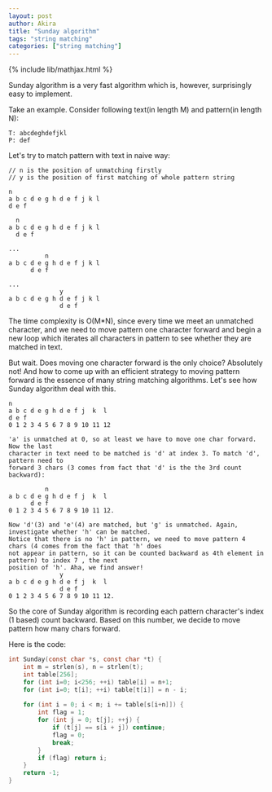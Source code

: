 ```yaml
---
layout: post
author: Akira
title: "Sunday algorithm"
tags: "string matching"
categories: ["string matching"]
---
```

{% include lib/mathjax.html %}


<script type="text/javascript" async
  src="https://cdnjs.cloudflare.com/ajax/libs/mathjax/2.7.5/MathJax.js?config=TeX-MML-AM_CHTML">
</script>

<script type="text/x-mathjax-config">
  MathJax.Hub.Config({
    extensions: [
      "MathMenu.js",
      "MathZoom.js",
      "AssistiveMML.js",
      "a11y/accessibility-menu.js"
    ],
    jax: ["input/TeX", "output/CommonHTML"],
    TeX: {
      extensions: [
        "AMSmath.js",
        "AMSsymbols.js",
        "noErrors.js",
        "noUndefined.js",
      ]
    }
  });
</script>




Sunday algorithm is a very fast algorithm which is, however, surprisingly easy to implement.


Take an example. Consider following text(in length M) and pattern(in length N):

```
T: abcdeghdefjkl
P: def
```

Let's try to match pattern with text in naive way:

```
// n is the position of unmatching firstly
// y is the position of first matching of whole pattern string

n
a b c d e g h d e f j k l
d e f

  n
a b c d e g h d e f j k l
  d e f

...
          n
a b c d e g h d e f j k l
      d e f

...
              y    
a b c d e g h d e f j k l
              d e f

```

The time complexity is O(M*N), since every time we meet an unmatched character, and we need to move pattern one character forward and begin a new loop which iterates all characters in pattern to see whether they are matched in text.



But wait. Does moving one character forward is the only choice? Absolutely not! And how to come up with an efficient strategy to moving pattern forward is the essence of many string matching algorithms. Let's see how Sunday algorithm deal with this.

```
n     
a b c d e g h d e f j  k  l
d e f
0 1 2 3 4 5 6 7 8 9 10 11 12

'a' is unmatched at 0, so at least we have to move one char forward. Now the last 
character in text need to be matched is 'd' at index 3. To match 'd', pattern need to
forward 3 chars (3 comes from fact that 'd' is the the 3rd count backward):

          n     
a b c d e g h d e f j  k  l
      d e f
0 1 2 3 4 5 6 7 8 9 10 11 12.

Now 'd'(3) and 'e'(4) are matched, but 'g' is unmatched. Again, investigate whether 'h' can be matched. 
Notice that there is no 'h' in pattern, we need to move pattern 4 chars (4 comes from the fact that 'h' does 
not appear in pattern, so it can be counted backward as 4th element in pattern) to index 7 , the next 
position of 'h'. Aha, we find answer!
              y     
a b c d e g h d e f j  k  l
              d e f
0 1 2 3 4 5 6 7 8 9 10 11 12.
```

So the core of Sunday algorithm is recording each pattern character's index (1 based) count backward. Based on this number, we decide to move pattern how many chars forward. 

Here is the code:

```c
int Sunday(const char *s, const char *t) {
    int m = strlen(s), n = strlen(t);
    int table[256];
    for (int i=0; i<256; ++i) table[i] = n+1;
    for (int i=0; t[i]; ++i) table[t[i]] = n - i;
    
    for (int i = 0; i < m; i += table[s[i+n]]) {
        int flag = 1;
        for (int j = 0; t[j]; ++j) {
            if (t[j] == s[i + j]) continue;
            flag = 0;
            break;
        }
        if (flag) return i;
    } 
    return -1;
}
```



